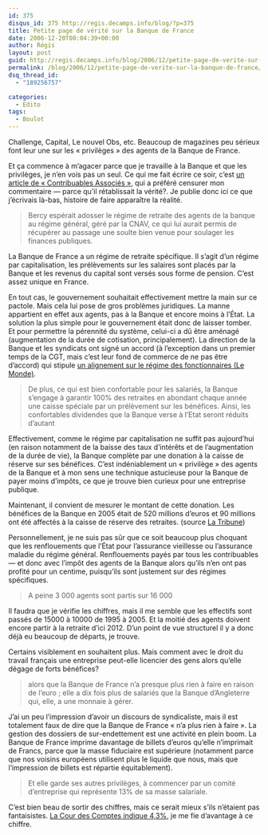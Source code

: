 ```yaml
---
id: 375
disqus_id: 375 http://regis.decamps.info/blog/?p=375
title: Petite page de vérité sur la Banque de France
date: 2006-12-20T00:04:39+00:00
author: Régis
layout: post
guid: http://regis.decamps.info/blog/2006/12/petite-page-de-verite-sur-la-banque-de-france/
permalink: /blog/2006/12/petite-page-de-verite-sur-la-banque-de-france/
dsq_thread_id:
  - "189256757"

categories:
  - Edito
tags:
  - Boulot
---
```

Challenge, Capital, Le nouvel Obs, etc. Beaucoup de magazines peu sérieux font leur une sur les « privilèges » des agents de la Banque de France.

Et ça commence à m’agacer parce que je travaille à la Banque et que les privilèges, je n’en vois pas un seul. Ce qui me fait écrire ce soir, c’est [un article de « Contribuables Associés »](http://www.contribuables.org/2006/12/13/une-breche-dans-les-regimes-speciaux-de-retraite/), qui a préféré censurer mon commentaire &#8212; parce qu’il rétablissait la vérité?. Je publie donc ici ce que j’écrivais là-bas, histoire de faire apparaître la réalité.

> Bercy espérait adosser le régime de retraite des agents de la banque au régime général, géré par la CNAV, ce qui lui aurait permis de récupérer au passage une soulte bien venue pour soulager les finances publiques.

La Banque de France a un régime de retraite spécifique. Il s’agit d’un régime par capitalisation, les prélèvements sur les salaires sont placés par la Banque et les revenus du capital sont versés sous forme de pension. C’est assez unique en France.

En tout cas, le gouvernement souhaitait effectivement mettre la main sur ce pactole. Mais cela lui pose de gros problèmes juridiques. La manne appartient en effet aux agents, pas à la Banque et encore moins à l’État. La solution la plus simple pour le gouvernement était donc de laisser tomber. Et pour permettre la pérennité du système, celui-ci a dû être aménagé (augmentation de la durée de cotisation, principalement). La direction de la Banque et les syndicats ont signé un accord (à l’exception dans un premier temps de la CGT, mais c’est leur fond de commerce de ne pas être d’accord) qui stipule [un alignement sur le régime des fonctionnaires (Le Monde)](http://www.lemonde.fr/web/article/0,1-0@2-3234,36-838278@51-832268,0.html). 

> De plus, ce qui est bien confortable pour les salariés, la Banque s’engage à garantir 100% des retraites en abondant chaque année une caisse spéciale par un prélèvement sur les bénéfices. Ainsi, les confortables dividendes que la Banque verse à l’Etat seront réduits d’autant

Effectivement, comme le régime par capitalisation ne suffit pas aujourd’hui (en raison notamment de la baisse des taux d’intérêts et de l’augmentation de la durée de vie), la Banque complète par une donation à la caisse de réserve sur ses bénéfices. C’est indéniablement un « privilège » des agents de la Banque et à mon sens une technique astucieuse pour la Banque de payer moins d’impôts, ce que je trouve bien curieux pour une entreprise publique.

Maintenant, il convient de mesurer le montant de cette donation. Les bénéfices de la Banque en 2005 était de 520 millions d’euros et 90 millions ont été affectés à la caisse de réserve des retraites. (source  [La Tribune](http://www.latribune.fr/info/La-Banque-de-France-versera-un-dividende-de-420-millions-d-euros-a-l-Etat-~-ID6EB92B044C788736C12572490060D343-$Db=Tribune/Articles.nsf))

Personnellement, je ne suis pas sûr que ce soit beaucoup plus choquant que les renflouements que l’État pour l’assurance vieillesse ou l’assurance maladie du régime général. Renflouements payés par tous les contribuables &#8212; et donc avec l’impôt des agents de la Banque alors qu’ils n’en ont pas profité pour un centime, puisqu’ils sont justement sur des régimes spécifiques.

> A peine 3 000 agents sont partis sur 16 000

Il faudra que je vérifie les chiffres, mais il me semble que les effectifs sont passés de 15000 à 10000 de 1995 à 2005. Et la moitié des agents doivent encore partir à la retraite d’ici 2012. D’un point de vue structurel il y a donc déjà eu beaucoup de départs, je trouve.

Certains visiblement en souhaitent plus. Mais comment avec le droit du travail français une entreprise peut-elle licencier des gens alors qu’elle dégage de forts bénéfices?

> alors que la Banque de France n’a presque plus rien à faire en raison de l’euro ; elle a dix fois plus de salariés que la Banque d’Angleterre qui, elle, a une monnaie à gérer.

J’ai un peu l’impression d’avoir un discours de syndicaliste, mais il est totalement faux de dire que la Banque de France « n’a plus rien à faire ». La gestion des dossiers de sur-endettement est une activité en plein boom. La Banque de France imprime davantage de billets d’euros qu’elle n’imprimait de Francs, parce que la masse fiduciaire est supérieure (notamment parce que nos voisins européens utilisent plus le liquide que nous, mais que l’impression de billets est répartie équitablement).

> Et elle garde ses autres privilèges, à commencer par un comité d’entreprise qui représente 13% de sa masse salariale.

C’est bien beau de sortir des chiffres, mais ce serait mieux s’ils n’étaient pas fantaisistes. [La Cour des Comptes indique 4,3%](http://www.ccomptes.fr/Cour-des-comptes/publications/rapports/banque-de-france/banque-de-france.pdf), je me fie d’avantage à ce chiffre.
